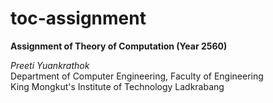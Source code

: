 # toc-assignment
<b>Assignment of Theory of Computation (Year 2560)</b>

<i>Preeti Yuankrathok</i><br>
Department of Computer Engineering, Faculty of Engineering<br>
King Mongkut's Institute of Technology Ladkrabang
